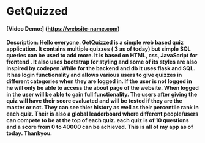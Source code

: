# GetQuizzed
#### [Video Demo:]  (https://website-name.com)
#### Description: Hello everyone. GetQuizzed is a simple web based quiz application. It contains multiple quizzes ( 3 as of today) but simple SQL queries can be used to add more. It is based on HTML, css, JavaScript for frontend . It also uses bootstrap for styling and some of its styles are also inspired by codepen.While for the backend and db it uses flask and SQL. It has login functionality and allows various users to give quizzes in different categories when they are logged in. If the user is not logged in he will only be able to access the about page of the website. When logged in the user will be able to gain full functionality. The users after giving the quiz will have their score evaluated and will be tested if they are the master or not. They can see thier history as well as their percentile rank in each quiz. Their is also a global leaderboard where different people/users can compete to be at the top of each quiz. each quiz is of 10 questions and a score from 0 to 40000 can be achieved. This is all of my app as of today. Thankyou.
